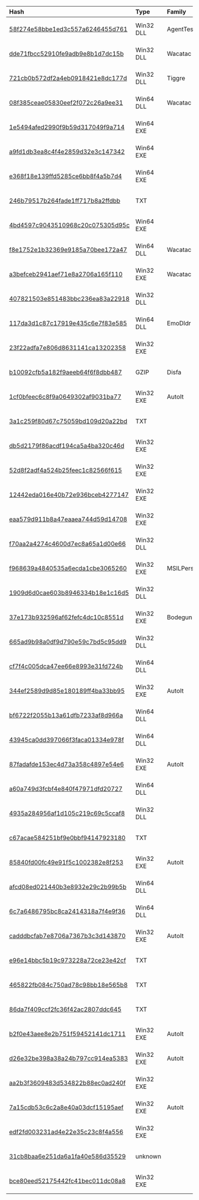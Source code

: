|Hash|Type|Family|First_Seen|Name|
|:--|:--|:--|:--|:--|
|[58f274e58bbe1ed3c557a6246455d761](https://www.virustotal.com/gui/file/58f274e58bbe1ed3c557a6246455d761)|Win32 DLL|AgentTesla|2021-07-28 13:18:40|8738e197cb75867a95e906dd050e25acb35daf579feab1759d1620a247ee54db.bin|
|[dde71fbcc52910fe9adb9e8b1d7dc15b](https://www.virustotal.com/gui/file/dde71fbcc52910fe9adb9e8b1d7dc15b)|Win32 DLL|Wacatac|2021-07-28 13:18:23|dde71fbcc52910fe9adb9e8b1d7dc15b.virus|
|[721cb0b572df2a4eb0918421e8dc177d](https://www.virustotal.com/gui/file/721cb0b572df2a4eb0918421e8dc177d)|Win32 DLL|Tiggre|2021-07-28 12:40:47|1f1cf7d1a635f9caf1ea4a5389a4ddb8992b9c2c99c8f5c2bdcd950a7266fa3e.bin|
|[08f385ceae05830eef2f072c26a9ee31](https://www.virustotal.com/gui/file/08f385ceae05830eef2f072c26a9ee31)|Win64 DLL|Wacatac|2021-06-15 16:34:18|a387514b5d8fcf61a694a2ae7e54bfb491ae54d9b134036b5b64df7dfd783744.bin|
|[1e5494afed2990f9b59d317049f9a714](https://www.virustotal.com/gui/file/1e5494afed2990f9b59d317049f9a714)|Win64 EXE||2021-04-23 13:45:45|c:\windows\system32\2m056z6hk.dll|
|[a9fd1db3ea8c4f4e2859d32e3c147342](https://www.virustotal.com/gui/file/a9fd1db3ea8c4f4e2859d32e3c147342)|Win64 EXE||2021-03-08 16:01:15|svchost.exe|
|[e368f18e139ffd5285ce6bb8f4a5b7d4](https://www.virustotal.com/gui/file/e368f18e139ffd5285ce6bb8f4a5b7d4)|Win64 EXE||2021-01-13 00:13:16|39625114fe25c055d261ee0c427a5ca3022b58a5654d6da1222898ccfd3a8013.bin|
|[246b79517b264fade1ff717b8a2ffdbb](https://www.virustotal.com/gui/file/246b79517b264fade1ff717b8a2ffdbb)|TXT||2020-11-06 17:33:35|d2fa98019f5f2cb99c1763612adf0e190381c8367370acb9a39f0a6436dabd91.bin|
|[4bd4597c9043510968c20c075305d95c](https://www.virustotal.com/gui/file/4bd4597c9043510968c20c075305d95c)|Win64 EXE||2020-11-05 15:47:47|C:\Samples\4bd4597c9043510968c20c075305d95c|
|[f8e1752e1b32369e9185a70bee172a47](https://www.virustotal.com/gui/file/f8e1752e1b32369e9185a70bee172a47)|Win64 DLL|Wacatac|2020-11-05 15:41:10|1603462077.3349645.dll|
|[a3befceb2941aef71e8a2706a165f110](https://www.virustotal.com/gui/file/a3befceb2941aef71e8a2706a165f110)|Win32 EXE|Wacatac|2020-10-15 19:14:44|ae2a387171f4476f4b178d5f69151da8cf45d1d26f55846f8c5dfd615bdea3aa.bin|
|[407821503e851483bbc236ea83a22918](https://www.virustotal.com/gui/file/407821503e851483bbc236ea83a22918)|Win32 DLL||2020-10-12 14:50:27|c:\windows\system32\27k1qg44j.dll|
|[117da3d1c87c17919e435c6e7f83e585](https://www.virustotal.com/gui/file/117da3d1c87c17919e435c6e7f83e585)|Win64 DLL|EmoDldr|2020-10-12 12:05:52|C _windows_Temp__.online.centerstatebank.com._1602485009.4659812.png.tmp|
|[23f22adfa7e806d8631141ca13202358](https://www.virustotal.com/gui/file/23f22adfa7e806d8631141ca13202358)|Win32 EXE||2020-10-12 06:37:58|XValidate.exe|
|[b10092cfb5a182f9aeeb64f6f8dbb487](https://www.virustotal.com/gui/file/b10092cfb5a182f9aeeb64f6f8dbb487)|GZIP|Disfa|2020-09-12 23:17:05| |
|[1cf0bfeec6c8f9a0649302af9031ba77](https://www.virustotal.com/gui/file/1cf0bfeec6c8f9a0649302af9031ba77)|Win32 EXE|AutoIt|2020-09-12 04:30:33|15cf72e6d6df54cdbbbe90e7a755559c609feff2bb897a966001c9d790902553.bin|
|[3a1c259f80d67c75059bd109d20a22bd](https://www.virustotal.com/gui/file/3a1c259f80d67c75059bd109d20a22bd)|TXT||2020-09-01 16:11:06|c:\windows\system32\pjitnczoe.dll|
|[db5d2179f86acdf194ca5a4ba320c46d](https://www.virustotal.com/gui/file/db5d2179f86acdf194ca5a4ba320c46d)|Win32 EXE||2020-08-20 18:28:06|XERsvData.exe|
|[52d8f2adf4a524b25feec1c82566f615](https://www.virustotal.com/gui/file/52d8f2adf4a524b25feec1c82566f615)|Win32 EXE||2020-08-20 14:40:50|XEReverseShell.exe|
|[12442eda016e40b72e936bceb4277147](https://www.virustotal.com/gui/file/12442eda016e40b72e936bceb4277147)|Win32 EXE||2020-08-18 23:17:26|03a875c2b460b5c008d7dc6adacd64522d6b418595c932d615bf78c937c71dc5.bin|
|[eaa579d911b8a47eaaea744d59d14708](https://www.virustotal.com/gui/file/eaa579d911b8a47eaaea744d59d14708)|Win32 EXE||2020-08-09 09:57:09|XEReverseShell.exe|
|[f70aa2a4274c4600d7ec8a65a1d00e66](https://www.virustotal.com/gui/file/f70aa2a4274c4600d7ec8a65a1d00e66)|Win32 DLL||2020-08-09 08:27:14|008f39e371a1e1467491c142eb0830432f0054b4186715946277e157d58f5d0e.bin|
|[f968639a4840535a6ecda1cbe3065260](https://www.virustotal.com/gui/file/f968639a4840535a6ecda1cbe3065260)|Win32 EXE|MSILPerseus|2020-08-08 01:43:38|XEReverseShell.exe|
|[1909d6d0cae603b8946334b18e1c16d5](https://www.virustotal.com/gui/file/1909d6d0cae603b8946334b18e1c16d5)|Win32 DLL||2020-08-06 08:50:05|1596491729.781773.png|
|[37e173b932596af62fefc4dc10c8551d](https://www.virustotal.com/gui/file/37e173b932596af62fefc4dc10c8551d)|Win32 EXE|Bodegun|2020-08-06 06:48:16|XEReverseShell.exe|
|[665ad9b98a0df9d790e59c7bd5c95dd9](https://www.virustotal.com/gui/file/665ad9b98a0df9d790e59c7bd5c95dd9)|Win32 DLL||2020-08-06 04:08:28|c:\windows\system32\y1e0nww3k.dll|
|[cf7f4c005dca47ee66e8993e31fd724b](https://www.virustotal.com/gui/file/cf7f4c005dca47ee66e8993e31fd724b)|Win64 DLL||2020-08-05 17:02:19|c:\windows\system32\hlv418sm5.dll|
|[344ef2589d9d85e180189ff4ba33bb95](https://www.virustotal.com/gui/file/344ef2589d9d85e180189ff4ba33bb95)|Win32 EXE|AutoIt|2020-07-15 06:28:20|47f43a2c395eeb07b44ee0d30cafb34611d7aeac4c2eb5457ab4c8d5466b21e5.sample|
|[bf6722f2055b13a61dfb7233af8d966a](https://www.virustotal.com/gui/file/bf6722f2055b13a61dfb7233af8d966a)|Win64 DLL||2020-07-12 13:01:32|11415ac829c17bd8a9c4cef12c3fbc23095cbb3113c89405e489ead5138384cd.bin|
|[43945ca0dd397066f3faca01334e978f](https://www.virustotal.com/gui/file/43945ca0dd397066f3faca01334e978f)|Win64 DLL||2020-07-07 21:50:04|1594157282.616794.png|
|[87fadafde153ec4d73a358c4897e54e6](https://www.virustotal.com/gui/file/87fadafde153ec4d73a358c4897e54e6)|Win32 EXE|AutoIt|2020-07-07 18:27:49|5cc02305d7b5cb0675f2ac65422a115aa44d8f28e5a2b759470d17d6bf851a3a.bin|
|[a60a749d3fcbf4e840f47971dfd20727](https://www.virustotal.com/gui/file/a60a749d3fcbf4e840f47971dfd20727)|Win64 DLL||2020-07-07 17:51:10|amd64.png|
|[4935a284956af1d105c219c69c5ccaf8](https://www.virustotal.com/gui/file/4935a284956af1d105c219c69c5ccaf8)|Win32 DLL||2020-07-07 16:53:36|1594138367.9839602.png|
|[c67acae584251bf9e0bbf94147923180](https://www.virustotal.com/gui/file/c67acae584251bf9e0bbf94147923180)|TXT||2020-07-07 16:08:03|c:\windows\system32\eplazrw3r.dll|
|[85840fd00fc49e91f5c1002382e8f253](https://www.virustotal.com/gui/file/85840fd00fc49e91f5c1002382e8f253)|Win32 EXE|AutoIt|2020-07-07 15:54:27|21683e02e11c166d0cf616ff9a1a4405598db7f4adfc87b205082ae94f83c742.bin|
|[afcd08ed021440b3e8932e29c2b99b5b](https://www.virustotal.com/gui/file/afcd08ed021440b3e8932e29c2b99b5b)|Win64 DLL||2020-07-07 15:31:14|306387222c7ef2726604fba3c062dc358dea1560041d705aa093fa16a5e93a6e.bin|
|[6c7a6486795bc8ca2414318a7f4e9f36](https://www.virustotal.com/gui/file/6c7a6486795bc8ca2414318a7f4e9f36)|Win64 DLL||2020-07-07 14:42:02|amd64.png|
|[cadddbcfab7e8706a7367b3c3d143870](https://www.virustotal.com/gui/file/cadddbcfab7e8706a7367b3c3d143870)|Win32 EXE|AutoIt|2020-07-03 10:05:46|4a30e4382f82f52fa0567209ffdc969d62e1ba67ff97607e7b1de3160d4e5d37.bin|
|[e96e14bbc5b19c973228a72ce23e42cf](https://www.virustotal.com/gui/file/e96e14bbc5b19c973228a72ce23e42cf)|TXT||2020-05-22 15:01:11|c:\windows\system32\cfmsd4w3d.dll|
|[465822fb084c750ad78c98bb18e565b8](https://www.virustotal.com/gui/file/465822fb084c750ad78c98bb18e565b8)|TXT||2020-05-18 04:51:58|c:\windows\system32\062rianh9.dll|
|[86da7f409ccf2fc36f42ac2807ddc645](https://www.virustotal.com/gui/file/86da7f409ccf2fc36f42ac2807ddc645)|TXT||2020-05-02 22:14:06|fc461929ef7fc76aa538e73caf722facd354ed69255b9c33b7840c63a0275beb.bin|
|[b2f0e43aee8e2b751f59452141dc1711](https://www.virustotal.com/gui/file/b2f0e43aee8e2b751f59452141dc1711)|Win32 EXE|AutoIt|2019-11-16 17:05:21|nc.exe|
|[d26e32be398a38a24b797cc914ea5383](https://www.virustotal.com/gui/file/d26e32be398a38a24b797cc914ea5383)|Win32 EXE|AutoIt|2017-11-11 00:04:19|0c5b4b687b1e578b82f292c7c0ee8728bce1a168|
|[aa2b3f3609483d534822b88ec0ad240f](https://www.virustotal.com/gui/file/aa2b3f3609483d534822b88ec0ad240f)|Win32 EXE||2017-08-24 16:34:18|3d76e41c270fc5d9f5409194195ad3172d80105cce8c8959273d4532f656f9db.bin|
|[7a15cdb53c6c2a8e40a03dcf15195aef](https://www.virustotal.com/gui/file/7a15cdb53c6c2a8e40a03dcf15195aef)|Win32 EXE|AutoIt|2014-12-01 19:51:02|c:\windows\system32\ifxraaky2.dll|
|[edf2fd003231ad4e22e35c23c8f4a556](https://www.virustotal.com/gui/file/edf2fd003231ad4e22e35c23c8f4a556)|Win32 EXE||2022-02-26 07:33:50|test.exe|
|[31cb8baa6e251da6a1fa40e586d35529](https://www.virustotal.com/gui/file/31cb8baa6e251da6a1fa40e586d35529)|unknown||2020-05-08 17:33:10|da.aspx|
|[bce80eed52175442fc41bec011dc08a8](https://www.virustotal.com/gui/file/bce80eed52175442fc41bec011dc08a8)|Win32 EXE||2010-06-26 05:27:48|c:/aa/aa|
